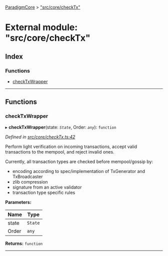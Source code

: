 [ParadigmCore](../README.md) > ["src/core/checkTx"](../modules/_src_core_checktx_.md)

# External module: "src/core/checkTx"

## Index

### Functions

* [checkTxWrapper](_src_core_checktx_.md#checktxwrapper)

---

## Functions

<a id="checktxwrapper"></a>

###  checkTxWrapper

▸ **checkTxWrapper**(state: *`State`*, Order: *`any`*): `function`

*Defined in [src/core/checkTx.ts:42](https://github.com/paradigmfoundation/paradigmcore/blob/d73b640/src/core/checkTx.ts#L42)*

Perform light verification on incoming transactions, accept valid transactions to the mempool, and reject invalid ones.

Currently, all transaction types are checked before mempool/gossip by:

*   encoding according to spec/implementation of TxGenerator and TxBroadcaster
*   zlib compression
*   signature from an active validator
*   transaction type specific rules

**Parameters:**

| Name | Type |
| ------ | ------ |
| state | `State` |
| Order | `any` |

**Returns:** `function`

___

